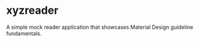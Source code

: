 # xyzreader
A simple mock reader application that showcases Material Design guideline fundamentals.
